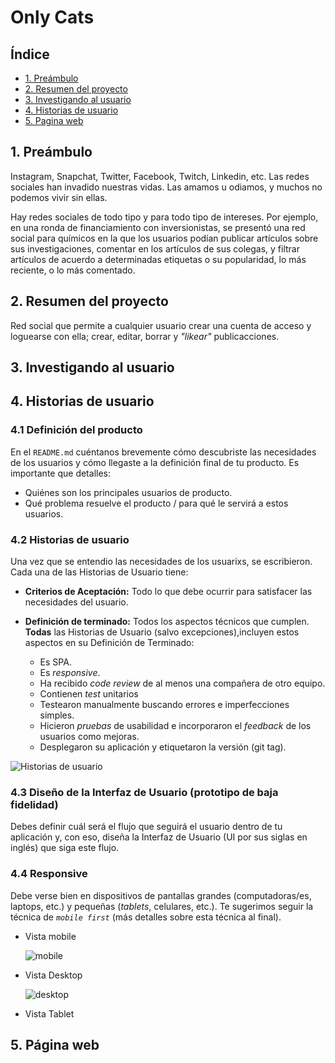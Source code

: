 # Only Cats

## Índice

* [1. Preámbulo](#1-preámbulo)
* [2. Resumen del proyecto](#2-resumen-del-proyecto)
* [3. Investigando al usuario](#3-investigando-al-usuario)
* [4. Historias de usuario](#4-historia-de-usurio)
* [5. Pagina web](#5-pagina-web)

## 1. Preámbulo

Instagram, Snapchat, Twitter, Facebook, Twitch, Linkedin, etc. Las redes
sociales han invadido nuestras vidas. Las amamos u odiamos, y muchos no podemos
vivir sin ellas.

Hay redes sociales de todo tipo y para todo tipo de intereses. Por ejemplo,
en una ronda de financiamiento con inversionistas, se presentó una red social
para químicos en la que los usuarios podían publicar artículos sobre sus
investigaciones, comentar en los artículos de sus colegas, y filtrar artículos
de acuerdo a determinadas etiquetas o su popularidad, lo más reciente, o lo
más comentado.

## 2. Resumen del proyecto
Red social que permite a cualquier usuario crear una cuenta de
acceso y loguearse con ella; crear, editar, borrar y _"likear"_ publicacciones.
## 3. Investigando al usuario


## 4. Historias de usuario

### 4.1 Definición del producto

En el `README.md` cuéntanos brevemente cómo descubriste las necesidades de los
usuarios y cómo llegaste a la definición final de tu producto. Es importante
que detalles:

* Quiénes son los principales usuarios de producto.
* Qué problema resuelve el producto / para qué le servirá a estos usuarios.

### 4.2 Historias de usuario

Una vez que se entendio las necesidades de los usuarixs, se escribieron. Cada
una de las Historias de Usuario tiene:

* **Criterios de Aceptación:** Todo lo que debe ocurrir para satisfacer las
  necesidades del usuario.

* **Definición de terminado:** Todos los aspectos técnicos que cumplen. **Todas** las Historias de Usuario (salvo excepciones),incluyen estos aspectos en su Definición de Terminado:
  - Es SPA.
  - Es _responsive_.
  - Ha recibido _code review_ de al menos una compañera de otro equipo.
  - Contienen _test_ unitarios
  - Testearon manualmente buscando errores e imperfecciones simples.
  - Hicieron _pruebas_ de usabilidad e incorporaron el _feedback_ de los
    usuarios como mejoras.
  - Desplegaron su aplicación y etiquetaron la versión (git tag).

![Historias de usuario](./img/Historiasdeusuario.png)

### 4.3 Diseño de la Interfaz de Usuario (prototipo de baja fidelidad)

Debes definir cuál será el flujo que seguirá el usuario dentro de tu aplicación
y, con eso, diseña la Interfaz de Usuario (UI por sus siglas en inglés) que
siga este flujo.

### 4.4 Responsive

Debe verse bien en dispositivos de pantallas grandes
(computadoras/es, laptops, etc.) y pequeñas (_tablets_, celulares, etc.). Te
sugerimos seguir la técnica de _`mobile first`_ (más detalles sobre esta técnica
al final).

* Vista mobile

    ![mobile](https://user-images.githubusercontent.com/32286663/56174616-ec9f6100-5fb8-11e9-9edb-d5ef7c251d9c.png)

* Vista Desktop

    ![desktop](https://user-images.githubusercontent.com/32286663/56174626-fcb74080-5fb8-11e9-8854-26e8d9c4e25f.png)

* Vista Tablet

## 5. Página web
